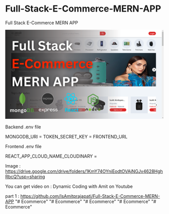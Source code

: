 # Full-Stack-E-Commerce-MERN-APP
Full Stack E-Commerce MERN APP

![Alt text](Full%20Stack%20E-Commerce%20MERN%20App.png?raw=true "Title")

Backend .env file 

MONGODB_URI = 
TOKEN_SECRET_KEY = 
FRONTEND_URL

Frontend .env file

REACT_APP_CLOUD_NAME_CLOUDINARY = 

Image : https://drive.google.com/drive/folders/1KmY74OYniEodtOVAjNGJv4628HghRbcQ?usp=sharing

You can get video on : Dynamic Coding with Amit on Youtube 

part 1 : https://github.com/IsAmitprajapati/Full-Stack-E-Commerce-MERN-APP
"# Ecommerce" 
"# Ecommerce" 
"# Ecommerce" 
"# Ecommerce" 
"# Ecommerce" 
